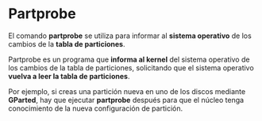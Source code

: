 # Partprobe
El comando **partprobe** se utiliza para informar al **sistema operativo** de los cambios de la **tabla de particiones**.

Partprobe es un programa que **informa al kernel** del sistema operativo de los cambios de la tabla de particiones, 
solicitando que el sistema operativo **vuelva a leer la tabla de particiones**. 

Por ejemplo, si creas una partición nueva en uno de los discos mediante **GParted**, 
hay que ejecutar **partprobe** después para que el núcleo tenga conocimiento de la nueva configuración de partición.
